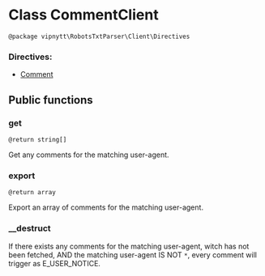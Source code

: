 # Class CommentClient
```
@package vipnytt\RobotsTxtParser\Client\Directives
```
### Directives:
- [Comment](../directives.md#comment)

## Public functions

### get
```
@return string[]
```
Get any comments for the matching user-agent.

### export
```
@return array
```
Export an array of comments for the matching user-agent.

### __destruct
If there exists any comments for the matching user-agent, witch has not been fetched, AND the matching user-agent IS NOT `*`, every comment will trigger as E_USER_NOTICE.
